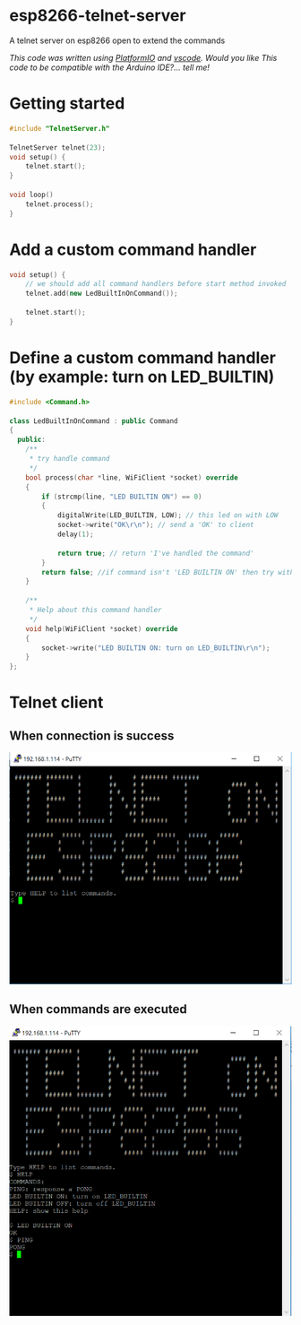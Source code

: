 # esp8266-telnet-server
A telnet server on esp8266 open to extend the commands

_This code was written using [PlatformIO](https://platformio.org/) and [vscode](https://code.visualstudio.com/). Would you like This code to be compatible with the Arduino IDE?... tell me!_

# Getting started
```cpp
#include "TelnetServer.h"

TelnetServer telnet(23);
void setup() {
    telnet.start();
}

void loop() 
    telnet.process();
}
```

# Add a custom command handler
```cpp
void setup() {
    // we should add all command handlers before start method invoked
    telnet.add(new LedBuiltInOnCommand());

    telnet.start();
}
```

# Define a custom command handler (by example: turn on LED_BUILTIN)
```cpp
#include <Command.h>

class LedBuiltInOnCommand : public Command
{
  public:
    /**
     * try handle command
     */
    bool process(char *line, WiFiClient *socket) override
    {
        if (strcmp(line, "LED BUILTIN ON") == 0)
        {
            digitalWrite(LED_BUILTIN, LOW); // this led on with LOW
            socket->write("OK\r\n"); // send a 'OK' to client
            delay(1);

            return true; // return 'I've handled the command'
        }
        return false; //if command isn't 'LED BUILTIN ON' then try with next handler 
    }

    /**
     * Help about this command handler
     */
    void help(WiFiClient *socket) override
    {
        socket->write("LED BUILTIN ON: turn on LED_BUILTIN\r\n");
    }
};
```

# Telnet client
##  When connection is success
![PuTTY console](https://github.com/nelopauselli/esp8266-telnet-server/raw/master/doc/putty-1.png  "On connect")

## When commands are executed
![PuTTY console](https://github.com/nelopauselli/esp8266-telnet-server/raw/master/doc/putty-4.png  "On connect")
